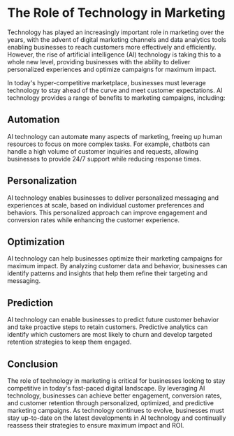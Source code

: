 The Role of Technology in Marketing
=================================================

Technology has played an increasingly important role in marketing over the years, with the advent of digital marketing channels and data analytics tools enabling businesses to reach customers more effectively and efficiently. However, the rise of artificial intelligence (AI) technology is taking this to a whole new level, providing businesses with the ability to deliver personalized experiences and optimize campaigns for maximum impact.

In today's hyper-competitive marketplace, businesses must leverage technology to stay ahead of the curve and meet customer expectations. AI technology provides a range of benefits to marketing campaigns, including:

Automation
----------

AI technology can automate many aspects of marketing, freeing up human resources to focus on more complex tasks. For example, chatbots can handle a high volume of customer inquiries and requests, allowing businesses to provide 24/7 support while reducing response times.

Personalization
---------------

AI technology enables businesses to deliver personalized messaging and experiences at scale, based on individual customer preferences and behaviors. This personalized approach can improve engagement and conversion rates while enhancing the customer experience.

Optimization
------------

AI technology can help businesses optimize their marketing campaigns for maximum impact. By analyzing customer data and behavior, businesses can identify patterns and insights that help them refine their targeting and messaging.

Prediction
----------

AI technology can enable businesses to predict future customer behavior and take proactive steps to retain customers. Predictive analytics can identify which customers are most likely to churn and develop targeted retention strategies to keep them engaged.

Conclusion
----------

The role of technology in marketing is critical for businesses looking to stay competitive in today's fast-paced digital landscape. By leveraging AI technology, businesses can achieve better engagement, conversion rates, and customer retention through personalized, optimized, and predictive marketing campaigns. As technology continues to evolve, businesses must stay up-to-date on the latest developments in AI technology and continually reassess their strategies to ensure maximum impact and ROI.
